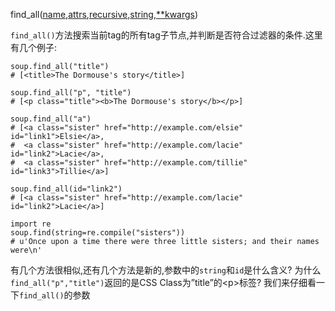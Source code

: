 find\_all\([name](http://beautifulsoup.readthedocs.io/zh_CN/latest/#id35),[attrs](http://beautifulsoup.readthedocs.io/zh_CN/latest/#css),[recursive](http://beautifulsoup.readthedocs.io/zh_CN/latest/#recursive),[string](http://beautifulsoup.readthedocs.io/zh_CN/latest/#id36),[\*\*kwargs](http://beautifulsoup.readthedocs.io/zh_CN/latest/#keyword)\)

`find_all()`方法搜索当前tag的所有tag子节点,并判断是否符合过滤器的条件.这里有几个例子:

```
soup.find_all("title")
# [<title>The Dormouse's story</title>]

soup.find_all("p", "title")
# [<p class="title"><b>The Dormouse's story</b></p>]

soup.find_all("a")
# [<a class="sister" href="http://example.com/elsie" id="link1">Elsie</a>,
#  <a class="sister" href="http://example.com/lacie" id="link2">Lacie</a>,
#  <a class="sister" href="http://example.com/tillie" id="link3">Tillie</a>]

soup.find_all(id="link2")
# [<a class="sister" href="http://example.com/lacie" id="link2">Lacie</a>]

import re
soup.find(string=re.compile("sisters"))
# u'Once upon a time there were three little sisters; and their names were\n'
```

有几个方法很相似,还有几个方法是新的,参数中的`string`和`id`是什么含义? 为什么`find_all("p","title")`返回的是CSS Class为”title”的&lt;p&gt;标签? 我们来仔细看一下`find_all()`的参数

